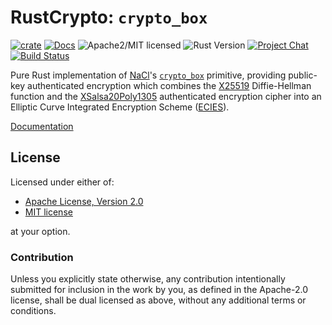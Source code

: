 # RustCrypto: `crypto_box`

[![crate][crate-image]][crate-link]
[![Docs][docs-image]][docs-link]
![Apache2/MIT licensed][license-image]
![Rust Version][rustc-image]
[![Project Chat][chat-image]][chat-link]
[![Build Status][build-image]][build-link]

Pure Rust implementation of [NaCl]'s [`crypto_box`] primitive, providing
public-key authenticated encryption which combines the [X25519] Diffie-Hellman
function and the [XSalsa20Poly1305] authenticated encryption cipher into an
Elliptic Curve Integrated Encryption Scheme ([ECIES]).

[Documentation][docs-link]

## License

Licensed under either of:

 * [Apache License, Version 2.0](http://www.apache.org/licenses/LICENSE-2.0)
 * [MIT license](http://opensource.org/licenses/MIT)

at your option.

### Contribution

Unless you explicitly state otherwise, any contribution intentionally submitted
for inclusion in the work by you, as defined in the Apache-2.0 license, shall be
dual licensed as above, without any additional terms or conditions.

[//]: # (badges)

[crate-image]: https://img.shields.io/crates/v/crypto_box.svg
[crate-link]: https://crates.io/crates/crypto_box
[docs-image]: https://docs.rs/crypto_box/badge.svg
[docs-link]: https://docs.rs/crypto_box/
[license-image]: https://img.shields.io/badge/license-Apache2.0/MIT-blue.svg
[rustc-image]: https://img.shields.io/badge/rustc-1.56+-blue.svg
[chat-image]: https://img.shields.io/badge/zulip-join_chat-blue.svg
[chat-link]: https://rustcrypto.zulipchat.com/#narrow/stream/260038-AEADs
[build-image]: https://github.com/RustCrypto/nacl-compat/actions/workflows/crypto_box.yml/badge.svg
[build-link]: https://github.com/RustCrypto/nacl-compat/actions/workflows/crypto_box.yml

[//]: # (general links)

[NaCl]: https://nacl.cr.yp.to/
[`crypto_box`]: https://nacl.cr.yp.to/box.html
[X25519]: https://cr.yp.to/ecdh.html
[XSalsa20Poly1305]: https://github.com/RustCrypto/AEADs/tree/master/xsalsa20poly1305
[ECIES]: https://en.wikipedia.org/wiki/Integrated_Encryption_Scheme
